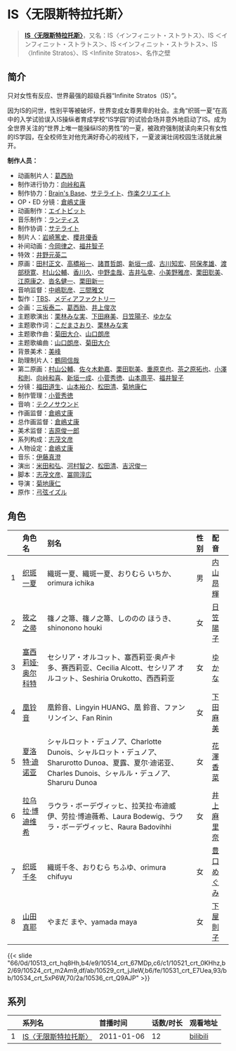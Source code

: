 # IS〈无限斯特拉托斯〉


> <u>**[IS〈无限斯特拉托斯〉](https://bgm.tv/subject/9800)**</u>，又名：IS〈インフィニット・ストラトス〉、IS ＜インフィニット・ストラトス＞、IS &lt;インフィニット・ストラトス&gt;、IS〈Infinite Stratos〉、IS &lt;Infinite Stratos&gt;、名作之壁

## 简介

只对女性有反应、世界最强的超级兵器“Infinite Stratos（IS）”。

因为IS的问世，性别平等被破坏，世界变成女尊男卑的社会。主角“织斑一夏”在高中的入学试验误入IS操纵者育成学校“IS学园”的试验会场并意外地启动了IS。成为全世界关注的“世界上唯一能操纵IS的男性”的一夏，被政府强制就读向来只有女性的IS学园，在全校师生对他充满好奇心的视线下，一夏波澜壮阔校园生活就此展开。

**制作人员：**
- 动画制片人：[葛西励](https://bgm.tv/person/41893)
- 制作进行协力：[向峠和喜](https://bgm.tv/person/42287)
- 制作协力：[Brain's Base](https://bgm.tv/person/3329)、[サテライト](https://bgm.tv/person/811)、[作楽クリエイト](https://bgm.tv/person/26975)
- OP・ED 分镜：[倉嶋丈康](https://bgm.tv/person/1278)
- 动画制作：[エイトビット](https://bgm.tv/person/6885)
- 音乐制作：[ランティス](https://bgm.tv/person/57)
- 制作协调：[サテライト](https://bgm.tv/person/811)
- 制片人：[岩崎篤史](https://bgm.tv/person/3774)、[櫻井優香](https://bgm.tv/person/3666)
- 补间动画：[今岡律之](https://bgm.tv/person/24933)、[福井智子](https://bgm.tv/person/55140)
- 特效：[井野元英二](https://bgm.tv/person/3556)
- 原画：[田村正文](https://bgm.tv/person/12608)、[高橋裕一](https://bgm.tv/person/3491)、[諸貫哲朗](https://bgm.tv/person/12686)、[新垣一成](https://bgm.tv/person/27842)、[古川知宏](https://bgm.tv/person/12229)、[阿保孝雄](https://bgm.tv/person/733)、[渡部穏寛](https://bgm.tv/person/23345)、[村山公輔](https://bgm.tv/person/12600)、[香川久](https://bgm.tv/person/400)、[中野圭哉](https://bgm.tv/person/13051)、[吉井弘幸](https://bgm.tv/person/25486)、[小美野雅彦](https://bgm.tv/person/12423)、[栗田聡美](https://bgm.tv/person/23199)、[江原康之](https://bgm.tv/person/12506)、[沓名健一](https://bgm.tv/person/12149)、[栗田新一](https://bgm.tv/person/12411)
- 音响监督：[中嶋聡彦](https://bgm.tv/person/3165)、[三間雅文](https://bgm.tv/person/42)
- 製作：[TBS](https://bgm.tv/person/27)、[メディアファクトリー](https://bgm.tv/person/1226)
- 企画：[三坂泰二](https://bgm.tv/person/49577)、[葛西励](https://bgm.tv/person/41893)、[井上俊次](https://bgm.tv/person/963)
- 主题歌演出：[栗林みな実](https://bgm.tv/person/4330)、[下田麻美](https://bgm.tv/person/4990)、[日笠陽子](https://bgm.tv/person/5119)、[ゆかな](https://bgm.tv/person/3824)
- 主题歌作词：[こだまさおり](https://bgm.tv/person/7970)、[栗林みな実](https://bgm.tv/person/4330)
- 主题歌作曲：[菊田大介](https://bgm.tv/person/7794)、[山口朗彦](https://bgm.tv/person/8952)
- 主题歌编曲：[山口朗彦](https://bgm.tv/person/8952)、[菊田大介](https://bgm.tv/person/7794)
- 背景美术：[美峰](https://bgm.tv/person/27305)
- 助理制片人：[鶴岡信哉](https://bgm.tv/person/37035)
- 第二原画：[村山公輔](https://bgm.tv/person/12600)、[佐々木勅嘉](https://bgm.tv/person/20242)、[栗田聡美](https://bgm.tv/person/23199)、[重原克也](https://bgm.tv/person/19376)、[茶之原拓也](https://bgm.tv/person/37464)、[小澤和則](https://bgm.tv/person/21362)、[向峠和喜](https://bgm.tv/person/42287)、[新垣一成](https://bgm.tv/person/27842)、[小菅秀徳](https://bgm.tv/person/42746)、[山本周平](https://bgm.tv/person/19240)、[福井智子](https://bgm.tv/person/55140)
- 分镜：[福田道生](https://bgm.tv/person/2610)、[山本裕介](https://bgm.tv/person/1716)、[松田清](https://bgm.tv/person/12363)、[菊地康仁](https://bgm.tv/person/595)
- 制作管理：[小菅秀徳](https://bgm.tv/person/42746)
- 音响：[テクノサウンド](https://bgm.tv/person/23711)
- 作画监督：[倉嶋丈康](https://bgm.tv/person/1278)
- 总作画监督：[倉嶋丈康](https://bgm.tv/person/1278)
- 美术监督：[吉原俊一郎](https://bgm.tv/person/6337)
- 系列构成：[志茂文彦](https://bgm.tv/person/63)
- 人物设定：[倉嶋丈康](https://bgm.tv/person/1278)
- 音乐：[伊藤真澄](https://bgm.tv/person/383)
- 演出：[米田和弘](https://bgm.tv/person/15246)、[河村智之](https://bgm.tv/person/13434)、[松田清](https://bgm.tv/person/12363)、[吉沢俊一](https://bgm.tv/person/15850)
- 脚本：[志茂文彦](https://bgm.tv/person/63)、[冨岡淳広](https://bgm.tv/person/498)
- 导演：[菊地康仁](https://bgm.tv/person/595)
- 原作：[弓弦イズル](https://bgm.tv/person/6049)

## 角色

|     |   角色名   |   别名  | 性别 |  配音  |
|:--- |:------  |:----      |:---  |:--   |
| 1 | [织斑一夏](https://bgm.tv/character/10513) | 織斑一夏、織斑一夏、おりむら いちか、orimura ichika | 男 | [内山昂輝](https://bgm.tv/person/5768) |
| 2 | [筱之之帚](https://bgm.tv/character/10514) | 篠ノ之箒、篠ノ之箒、しののの ほうき、shinonono houki | 女 | [日笠陽子](https://bgm.tv/person/5119) |
| 3 | [塞西莉娅·奥尔科特](https://bgm.tv/character/10521) | セシリア・オルコット、塞西莉亚·奥卢卡多、赛西莉亚、Cecilia Alcott、セシリア オルコット、Seshiria Orukotto、西西莉亚 | 女 | [ゆかな](https://bgm.tv/person/3824) |
| 4 | [凰铃音](https://bgm.tv/character/10524) | 凰鈴音、Lingyin HUANG、凰 鈴音、ファン リンイン、Fan Rinin | 女 | [下田麻美](https://bgm.tv/person/4990) |
| 5 | [夏洛特·迪诺亚](https://bgm.tv/character/10529) | シャルロット・デュノア、Charlotte Dunois、シャルロット・デュノア、Sharurotto Dunoa、夏露、夏尔·迪诺亚、Charles Dunois、シャルル・デュノア、Sharuru Dunoa | 女 | [花澤香菜](https://bgm.tv/person/4765) |
| 6 | [拉乌拉·博迪维希](https://bgm.tv/character/10531) | ラウラ・ボーデヴィッヒ、拉芙拉·布迪威伊、劳拉·博迪薇希、Laura Bodewig、ラウラ・ボーデヴィッヒ、Raura Badovihhi | 女 | [井上麻里奈](https://bgm.tv/person/4382) |
| 7 | [织斑千冬](https://bgm.tv/character/10534) | 織斑千冬、おりむら ちふゆ、orimura chifuyu | 女 | [豊口めぐみ](https://bgm.tv/person/3866) |
| 8 | [山田真耶](https://bgm.tv/character/10536) | やまだ まや、yamada maya | 女 | [下屋則子](https://bgm.tv/person/4471) |

{{< slide "66/0d/10513_crt_hq8Hh,b4/e9/10514_crt_67MDp,c6/c1/10521_crt_0KHhz,b2/69/10524_crt_m2Am9,df/ab/10529_crt_jJIeW,b6/fe/10531_crt_E7Uea,93/bb/10534_crt_5xP6W,70/2a/10536_crt_Q9AJP" >}}

## 系列

|     |   系列名   |   首播时间  | 话数/时长  | 观看地址 |
|:---  |:------    |:----      |:---       |:---  |
| 1 |[IS〈无限斯特拉托斯〉](https://bgm.tv/subject/9800)| 2011-01-06 | 12 | [bilibili](https://www.bilibili.com/video/BV1SW411C7YW)  |



